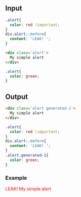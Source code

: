 ## Input

```css {data-filename=app/styles/app.css}
.alert{
  color: red !important;
}
div.alert::before{
  content: 'LEAK! ';
}
```

```html {data-filename=app/components/my-alert.hbs}
<div class='alert'>
  My simple alert
</div>
```
```css {data-filename=app/components/my-alert.css}
.alert{
  color: green;
}
```

## Output

```html {data-filename=app/components/my-alert.hbs}
<div class='alert generated-1'>
  My simple alert
</div>
```
```css {data-filename=app/components/my-alert.css}
.alert{
  color: red !important;
}
div.alert::before{
  content: 'LEAK! ';
}
.alert.generated-1{
  color: green;
}
```

### Example

<div class='alert generated-1'>
  My simple alert
</div>

<style>
.alert{
  color: red !important;
}
div.alert::before{
  content: 'LEAK! ';
}
.alert.generated-1{
  color: green;
}
</style>
